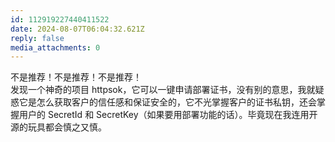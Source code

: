 ```yaml
---
id: 112919227440411522
date: 2024-08-07T06:04:32.621Z
reply: false
media_attachments: 0
---
```


不是推荐！不是推荐！不是推荐！  
发现一个神奇的项目 httpsok，它可以一键申请部署证书，没有别的意思，我就疑惑它是怎么获取客户的信任感和保证安全的，它不光掌握客户的证书私钥，还会掌握用户的 SecretId 和 SecretKey（如果要用部署功能的话）。毕竟现在我连用开源的玩具都会慎之又慎。

